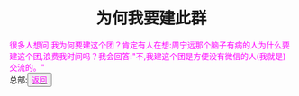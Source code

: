 <html>
	<head>
		<title>sanban-Why-build-this-group</title>
		<style type="text/css">
		<!--
			.purple{color:#FF00FF}
		-->
      		</style>
	</head>
	<body>
		<h1><center>为何我要建此群</center></h1>
		<div class="purple">
			很多人想问:我为何要建这个团？肯定有人在想:周宁远那个脑子有病的人为什么要建这个团,浪费我时间吗？我会回答:"不,我建这个团是方便没有微信的人(我就是)交流的。"
		</div>
		<div>总部:<button title="back"><a href="https://zhouningyuan1234.github.io/sanban-Home-Page/"><span class="purple">返回</span></a></button></div>
	</body>
</html>
